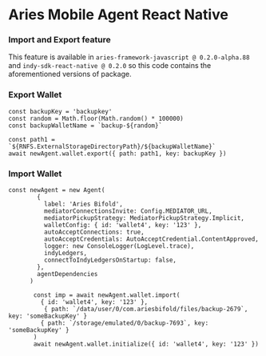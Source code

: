 # Aries Mobile Agent React Native

### Import and Export feature

This feature is available in `aries-framework-javascript @ 0.2.0-alpha.88` and `indy-sdk-react-native @ 0.2.0` so this code contains the aforementioned versions of package.

### Export Wallet

```
const backupKey = 'backupkey'
const random = Math.floor(Math.random() * 100000)
const backupWalletName = `backup-${random}`

const path1 = `${RNFS.ExternalStorageDirectoryPath}/${backupWalletName}`
await newAgent.wallet.export({ path: path1, key: backupKey })
```

### Import Wallet

```
const newAgent = new Agent(
        {
          label: 'Aries Bifold',
          mediatorConnectionsInvite: Config.MEDIATOR_URL,
          mediatorPickupStrategy: MediatorPickupStrategy.Implicit,
          walletConfig: { id: 'wallet4', key: '123' },
          autoAcceptConnections: true,
          autoAcceptCredentials: AutoAcceptCredential.ContentApproved,
          logger: new ConsoleLogger(LogLevel.trace),
          indyLedgers,
          connectToIndyLedgersOnStartup: false,
        },
        agentDependencies
      )

       const imp = await newAgent.wallet.import(
         { id: 'wallet4', key: '123' },
          { path: `/data/user/0/com.ariesbifold/files/backup-2679`, key: 'someBackupKey' }
         { path: `/storage/emulated/0/backup-7693`, key: 'someBackupKey' }
       )
       await newAgent.wallet.initialize({ id: 'wallet4', key: '123' })
```